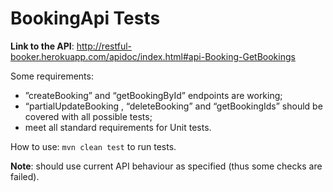 # BookingApi Tests

**Link to the API**: 
http://restful-booker.herokuapp.com/apidoc/index.html#api-Booking-GetBookings 


Some requirements:
* ”createBooking” and “getBookingById” endpoints are working;
* “partialUpdateBooking , “deleteBooking” and “getBookingIds” should be covered with all possible tests;
* meet all standard requirements for Unit tests.


How to use:
```mvn clean test``` to run tests.


**Note**: should use current API behaviour as specified (thus some checks are failed).
